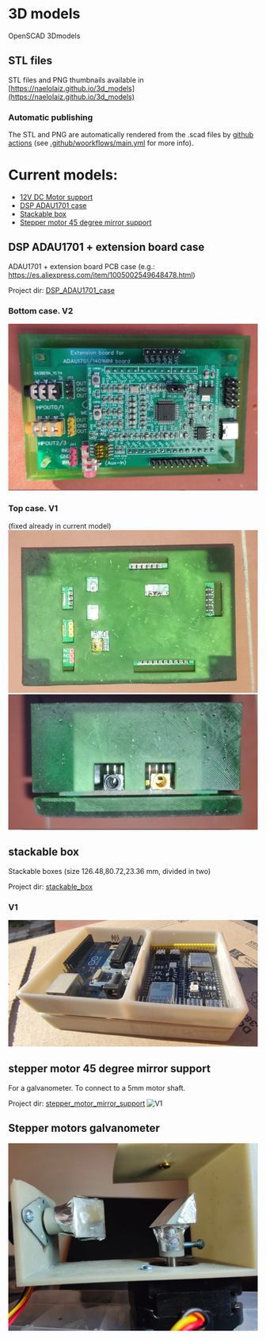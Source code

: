 # 3D models
OpenSCAD 3Dmodels

## STL files 
STL files and PNG thumbnails available in [https://naelolaiz.github.io/3d_models](https://naelolaiz.github.io/3d_models)
### Automatic publishing
The STL and PNG are automatically rendered from the .scad files by [github actions](https://github.com/naelolaiz/3d_models/actions) (see [.github/woorkflows/main.yml](.github/workflows/main.yml) for more info).

# Current models:
 - [12V DC Motor support](DC_Motor_support)
 - [DSP ADAU1701 case](#dsp-adau1701--extension-board-case)
 - [Stackable box](#stackable-box)
 - [Stepper motor 45 degree mirror support](#stepper-motor-45-degree-mirror-support)

## DSP ADAU1701 + extension board case
ADAU1701 + extension board PCB case (e.g.: https://es.aliexpress.com/item/1005002549648478.html)

Project dir: [DSP_ADAU1701_case](DSP_ADAU1701_case)

### Bottom case. V2
![Bottom case V2](DSP_ADAU1701_case/pictures/bottom_case_v2.jpg)
### Top case. V1
(fixed already in current model)
![Top case V1 - top view](DSP_ADAU1701_case/pictures/top_case_v1_top_view.jpg)
![Top case V1 - side view](DSP_ADAU1701_case/pictures/top_case_v1_side_view.jpg)

## stackable box
Stackable boxes (size 126.48,80.72,23.36 mm, divided in two)

Project dir: [stackable_box](stackable_box)

### V1
![V1](stackable_box/pictures/2_boxes_v1.jpg)

## stepper motor 45 degree mirror support
For a galvanometer. 
To connect to a 5mm motor shaft.

Project dir: [stepper_motor_mirror_support](stepper_motors_galvo_support/45_degree_angle_mirror_support)
![V1](https://naelolaiz.github.io/3d_models/45_degree_angle_mirror_support.png)


## Stepper motors galvanometer
![V2](stepper_motors_galvo_support/doc/IMG20231224195128.png)


